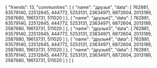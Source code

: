 {
  "friends": 13,
  "communities": [
    {
      "name": "друзья",
      "data": [
        762881,
        63579140,
        22512645,
        444772,
        5253131,
        23634971,
        6872604,
        2013189,
        2587680,
        19613731,
        511020
      ]
    },
    {
      "name": "друзья2",
      "data": [
        762881,
        63579140,
        22512645,
        444772,
        5253131,
        23634971,
        6872604,
        2013189,
        2587680,
        19613731,
        511020
      ]
    },
    {
      "name": "друзья3",
      "data": [
        762881,
        63579140,
        22512645,
        444772,
        5253131,
        23634971,
        6872604,
        2013189,
        2587680,
        19613731,
        511020
      ]
    },
    {
      "name": "друзья4",
      "data": [
        762881,
        63579140,
        22512645,
        444772,
        5253131,
        23634971,
        6872604,
        2013189,
        2587680,
        19613731,
        511020
      ]
    },
    {
      "name": "друзья5",
      "data": [
        762881,
        63579140,
        22512645,
        444772,
        5253131,
        23634971,
        6872604,
        2013189,
        2587680,
        19613731,
        511020
      ]
    }
  ]
}
